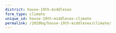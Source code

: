 ```yaml
---
district: house-19th-middlesex
form_type: climate
unique_id: house-19th-middlesex-climate
permalink: /2020bq/house-19th-middlesex/climate/
---
```

